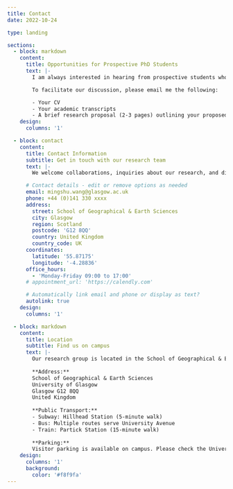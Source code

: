```yaml
---
title: Contact
date: 2022-10-24

type: landing

sections:
  - block: markdown
    content:
      title: Opportunities for Prospective PhD Students
      text: |-
        I am always interested in hearing from prospective students who are eager to pursue a PhD under my supervision. Currently, I plan to take several new PhD students in the current academic year. Before reaching out, please ensure you have explored potential funding options or scholarships if needed. For further details, please visit [here](https://www.gla.ac.uk/postgraduate/research/geospatialdatascience/).

        To facilitate our discussion, please email me the following:

        - Your CV
        - Your academic transcripts
        - A brief research proposal (2-3 pages) outlining your proposed doctoral project. The project should align with my previous or current research areas to ensure I can offer the appropriate support and mentorship throughout your studies.
    design:
      columns: '1'

  - block: contact
    content:
      title: Contact Information
      subtitle: Get in touch with our research team
      text: |-
        We welcome collaborations, inquiries about our research, and discussions about potential opportunities.

      # Contact details - edit or remove options as needed
      email: mingshu.wang@glasgow.ac.uk
      phone: +44 (0)141 330 xxxx
      address:
        street: School of Geographical & Earth Sciences
        city: Glasgow
        region: Scotland
        postcode: 'G12 8QQ'
        country: United Kingdom
        country_code: UK
      coordinates:
        latitude: '55.87175'
        longitude: '-4.28836'
      office_hours:
        - 'Monday-Friday 09:00 to 17:00'
      # appointment_url: 'https://calendly.com'

      # Automatically link email and phone or display as text?
      autolink: true
    design:
      columns: '1'

  - block: markdown
    content:
      title: Location
      subtitle: Find us on campus
      text: |-
        Our research group is located in the School of Geographical & Earth Sciences at the University of Glasgow. 
        
        **Address:**  
        School of Geographical & Earth Sciences  
        University of Glasgow  
        Glasgow G12 8QQ  
        United Kingdom
        
        **Public Transport:**  
        - Subway: Hillhead Station (5-minute walk)
        - Bus: Multiple routes serve University Avenue
        - Train: Partick Station (15-minute walk)
        
        **Parking:**  
        Visitor parking is available on campus. Please check the University of Glasgow website for current parking regulations and fees.
    design:
      columns: '1'
      background:
        color: '#f8f9fa'
---
```

